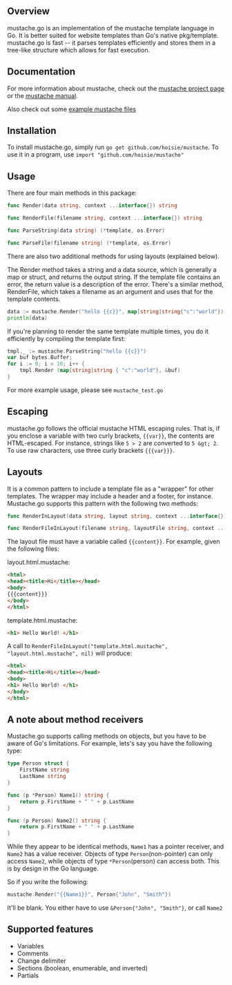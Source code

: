 ## Overview

mustache.go is an implementation of the mustache template language in Go. It is better suited for website templates than Go's native pkg/template. mustache.go is fast -- it parses templates efficiently and stores them in a tree-like structure which allows for fast execution. 

## Documentation

For more information about mustache, check out the [mustache project page](http://github.com/defunkt/mustache) or the [mustache manual](http://mustache.github.com/mustache.5.html).

Also check out some [example mustache files](http://github.com/defunkt/mustache/tree/master/examples/)

## Installation
To install mustache.go, simply run `go get github.com/hoisie/mustache`. To use it in a program, use `import "github.com/hoisie/mustache"`

## Usage
There are four main methods in this package:

``` go
func Render(data string, context ...interface{}) string

func RenderFile(filename string, context ...interface{}) string

func ParseString(data string) (*template, os.Error)

func ParseFile(filename string) (*template, os.Error)
```

There are also two additional methods for using layouts (explained below).

The Render method takes a string and a data source, which is generally a map or struct, and returns the output string. If the template file contains an error, the return value is a description of the error. There's a similar method, RenderFile, which takes a filename as an argument and uses that for the template contents. 

``` go
data := mustache.Render("hello {{c}}", map[string]string{"c":"world"})
println(data)
```

If you're planning to render the same template multiple times, you do it efficiently by compiling the template first:

``` go
tmpl,_ := mustache.ParseString("hello {{c}}")
var buf bytes.Buffer;
for i := 0; i < 10; i++ {
    tmpl.Render (map[string]string { "c":"world"}, &buf)  
}
```

For more example usage, please see `mustache_test.go`

## Escaping

mustache.go follows the official mustache HTML escaping rules. That is, if you enclose a variable with two curly brackets, `{{var}}`, the contents are HTML-escaped. For instance, strings like `5 > 2` are converted to `5 &gt; 2`. To use raw characters, use three curly brackets `{{{var}}}`.

## Layouts

It is a common pattern to include a template file as a "wrapper" for other templates. The wrapper may include a header and a footer, for instance. Mustache.go supports this pattern with the following two methods:

``` go
func RenderInLayout(data string, layout string, context ...interface{}) string

func RenderFileInLayout(filename string, layoutFile string, context ...interface{}) string
```

The layout file must have a variable called `{{content}}`. For example, given the following files:

layout.html.mustache:

``` html
<html>
<head><title>Hi</title></head>
<body>
{{{content}}}
</body>
</html>
```

template.html.mustache:

``` html
<h1> Hello World! </h1>
```

A call to `RenderFileInLayout("template.html.mustache", "layout.html.mustache", nil)` will produce:

``` html
<html>
<head><title>Hi</title></head>
<body>
<h1> Hello World! </h1>
</body>
</html>
```

## A note about method receivers

Mustache.go supports calling methods on objects, but you have to be aware of Go's limitations. For example, lets's say you have the following type:

``` go
type Person struct {
    FirstName string
    LastName string    
}

func (p *Person) Name1() string {
    return p.FirstName + " " + p.LastName
}

func (p Person) Name2() string {
    return p.FirstName + " " + p.LastName
}
```

While they appear to be identical methods, `Name1` has a pointer receiver, and `Name2` has a value receiver. Objects of type `Person`(non-pointer) can only access `Name2`, while objects of type `*Person`(person) can access both. This is by design in the Go language.

So if you write the following:

``` go
mustache.Render("{{Name1}}", Person{"John", "Smith"})
```

It'll be blank. You either have to use `&Person{"John", "Smith"}`, or call `Name2`

## Supported features

* Variables
* Comments
* Change delimiter
* Sections (boolean, enumerable, and inverted)
* Partials
